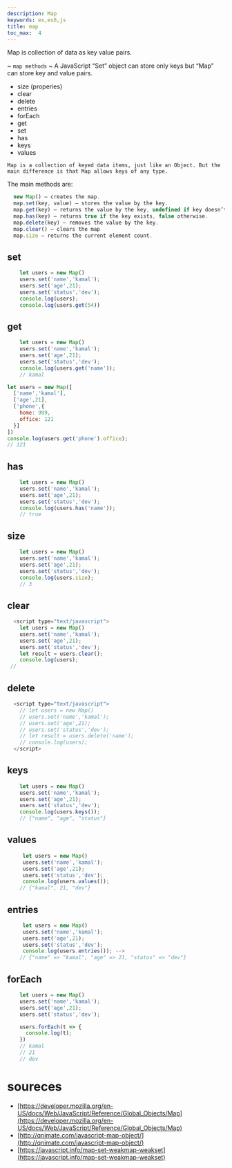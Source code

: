 ```yaml
---
description: Map
keywords: es,es6,js
title: map
toc_max:  4
---
```


Map is collection of data as key value pairs.

~ `map methods`
~ A JavaScript “Set” object can store only keys but “Map” can store key and value pairs.

* size (properies)
* clear
* delete
* entries
* forEach
* get
* set
* has
* keys
* values

`Map is a collection of keyed data items, just like an Object. But the main difference is that Map allows keys of any type.`


The main methods are:

```js
  new Map() – creates the map.
  map.set(key, value) – stores the value by the key.
  map.get(key) – returns the value by the key, undefined if key doesn’t exist in map.
  map.has(key) – returns true if the key exists, false otherwise.
  map.delete(key) – removes the value by the key.
  map.clear() – clears the map
  map.size – returns the current element count.
```

## set

```js
    let users = new Map()
    users.set('name','kamal');
    users.set('age',21);
    users.set('status','dev');
    console.log(users);
    console.log(users.get(54))
```

## get

```js
    let users = new Map()
    users.set('name','kamal');
    users.set('age',21);
    users.set('status','dev');
    console.log(users.get('name'));
    // kamal
```

```js
let users = new Map([
  ['name','kamal'],
  ['age',21],
  ['phone',{
    home: 999,
    office: 121
  }]
])
console.log(users.get('phone').office);
// 121
```

## has

```js
    let users = new Map()
    users.set('name','kamal');
    users.set('age',21);
    users.set('status','dev');
    console.log(users.has('name'));
    // true
```

## size
```js
    let users = new Map()
    users.set('name','kamal');
    users.set('age',21);
    users.set('status','dev');
    console.log(users.size);
    // 3
```

## clear

```js
  <script type="text/javascript">
    let users = new Map()
    users.set('name','kamal');
    users.set('age',21);
    users.set('status','dev');
    let result = users.clear();
    console.log(users);
 //
```
## delete

```js
  <script type="text/javascript">
    // let users = new Map()
    // users.set('name','kamal');
    // users.set('age',21);
    // users.set('status','dev');
    // let result = users.delete('name');
    // console.log(users);
  </script>
```



## keys

```js
    let users = new Map()
    users.set('name','kamal');
    users.set('age',21);
    users.set('status','dev');
    console.log(users.keys());
    // {"name", "age", "status"}
```

## values

```js
     let users = new Map()
     users.set('name','kamal');
     users.set('age',21);
     users.set('status','dev');
     console.log(users.values());
    // {"kamal", 21, "dev"}
```

## entries

```js
     let users = new Map()
     users.set('name','kamal');
     users.set('age',21);
     users.set('status','dev');
     console.log(users.entries()); -->
    // {"name" => "kamal", "age" => 21, "status" => "dev"}
```
## forEach

```js
    let users = new Map()
    users.set('name','kamal');
    users.set('age',21);
    users.set('status','dev');

    users.forEach(t => {
      console.log(t);
    })
    // kamal
    // 21
    // dev
```

# soureces

* [https://developer.mozilla.org/en-US/docs/Web/JavaScript/Reference/Global_Objects/Map](https://developer.mozilla.org/en-US/docs/Web/JavaScript/Reference/Global_Objects/Map)
* [http://qnimate.com/javascript-map-object/](http://qnimate.com/javascript-map-object/)
* [https://javascript.info/map-set-weakmap-weakset](https://javascript.info/map-set-weakmap-weakset)
